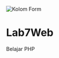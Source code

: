 ![Kolom Form](https://user-images.githubusercontent.com/59870954/117105968-409c5e80-ada9-11eb-95db-12db85e27be5.PNG)
# Lab7Web
Belajar PHP

